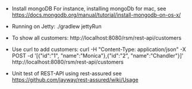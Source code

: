 - Install mongoDB
For instance, installing mongoDb for mac, see https://docs.mongodb.org/manual/tutorial/install-mongodb-on-os-x/

- Running on Jetty:
./gradlew jettyRun

- To show all customers:
http://localhost:8080/rsm/rest-api/customers

- Use curl to add customers:
curl -H "Content-Type: application/json" -X POST -d '[{"id":"1", "name":"Monica"},{"id":"2", "name":"Chandler"}]' http://localhost:8080/rsm/rest-api/customers

- Unit test of REST-API using rest-assured
see https://github.com/jayway/rest-assured/wiki/Usage
